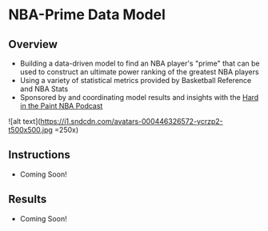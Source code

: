 # NBA-Prime Data Model
## Overview
* Building a data-driven model to find an NBA player's "prime" that can be used to construct an ultimate power ranking of the greatest NBA players
* Using a variety of statistical metrics provided by Basketball Reference and NBA Stats
* Sponsored by and coordinating model results and insights with the [Hard in the Paint NBA Podcast](https://soundcloud.com/engineers-play "Hard in the Paint NBA Podcast")

![alt text](https://i1.sndcdn.com/avatars-000446326572-ycrzp2-t500x500.jpg  =250x)

## Instructions
* Coming Soon!

## Results
* Coming Soon!

